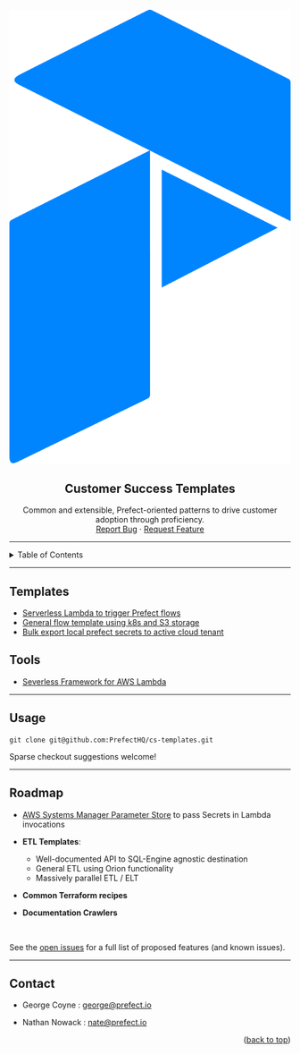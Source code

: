 <div id="top"></div>

<!-- PROJECT LOGO -->
<br />
<div align="center">
  <a href="https://github.com/PrefectHQ/cs-templates">
    <img src="imgs/prefect_logo.png" alt="Logo">
  </a>

<h2 align="center">Customer Success Templates</h2>

  <p align="center">
    Common and extensible, Prefect-oriented patterns to drive customer adoption through proficiency. 
    <!-- <br />
    <a href="??"><strong>Explore prod use-cases »</strong></a>
    <br /> -->
    <br />
    <a href="https://github.com/PrefectHQ/cs-templates/issues">Report Bug</a>
    ·
    <a href="https://github.com/PrefectHQ/cs-templates/issues">Request Feature</a>
  </p>
</div>

<hr>

<!-- TABLE OF CONTENTS -->
<details>
  <summary>Table of Contents</summary>
  <ol>
    <li><a href="#templates">Templates</a> </li>
    <li>
      <a href="#tools">Tools</a>
    </li>
    <li><a href="#usage">Usage</a></li>
    <li><a href="#roadmap">Roadmap</a></li>
    <li><a href="#contact">Contact</a></li>
  </ol>
</details>

<hr>

## Templates
- [Serverless Lambda to trigger Prefect flows](https://github.com/PrefectHQ/cs-templates/tree/main/serverless/event-driven-flow)
- [General flow template using k8s and S3 storage](https://github.com/PrefectHQ/cs-templates/tree/main/flows/s3-storage/demo-project)
- [Bulk export local prefect secrets to active cloud tenant](https://github.com/PrefectHQ/cs-templates/tree/main/tools)

<!-- TOOLS -->
## Tools

- [Severless Framework for AWS Lambda](https://www.serverless.com/framework/docs)

<hr>

<!-- USAGE EXAMPLES -->
## Usage

```console 
git clone git@github.com:PrefectHQ/cs-templates.git
```

Sparse checkout suggestions welcome!

<hr>

<!-- ROADMAP -->
## Roadmap

- [AWS Systems Manager Parameter Store](https://docs.aws.amazon.com/systems-manager/latest/userguide/systems-manager-parameter-store.html) to pass Secrets in Lambda invocations

- **ETL Templates**:
    - Well-documented API to SQL-Engine agnostic destination
    - General ETL using Orion functionality
    - Massively parallel ETL / ELT

- **Common Terraform recipes**

- **Documentation Crawlers**



<br>

See the [open issues](https://github.com/PrefectHQ/cs-templates/issues) for a full list of proposed features (and known issues).


<hr>

<!-- CONTACT -->
## Contact
- George Coyne : george@prefect.io

- Nathan Nowack : nate@prefect.io

<p align="right">(<a href="#top">back to top</a>)</p>

